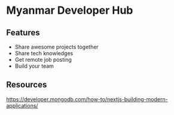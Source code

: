 # Myanmar Developer Hub

## Features
- Share awesome projects together
- Share tech knowledges
- Get remote job posting
- Build your team

## Resources

https://developer.mongodb.com/how-to/nextjs-building-modern-applications/
